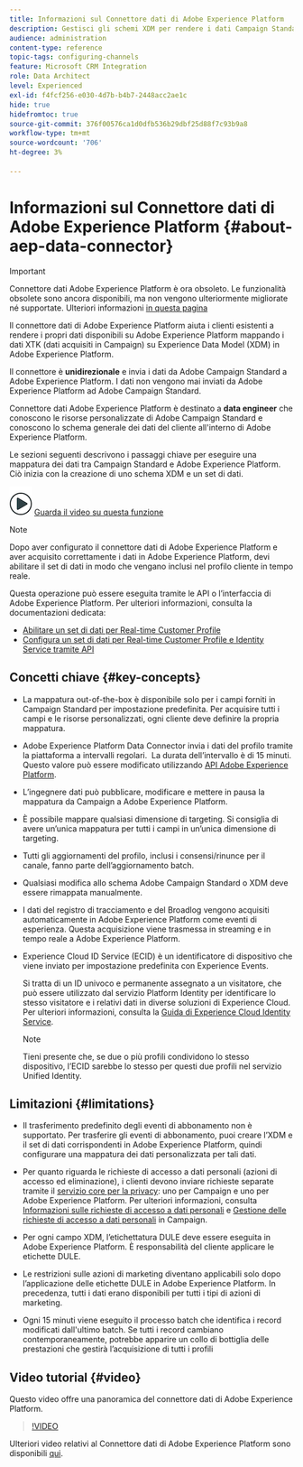 ```yaml
---
title: Informazioni sul Connettore dati di Adobe Experience Platform
description: Gestisci gli schemi XDM per rendere i dati Campaign Standard disponibili su Adobe Experience Platform.
audience: administration
content-type: reference
topic-tags: configuring-channels
feature: Microsoft CRM Integration
role: Data Architect
level: Experienced
exl-id: f4fcf256-e030-4d7b-b4b7-2448acc2ae1c
hide: true
hidefromtoc: true
source-git-commit: 376f00576ca1d0dfb536b29dbf25d88f7c93b9a8
workflow-type: tm+mt
source-wordcount: '706'
ht-degree: 3%

---
```


# Informazioni sul Connettore dati di Adobe Experience Platform {#about-aep-data-connector}

>[!IMPORTANT]
>
>Connettore dati Adobe Experience Platform è ora obsoleto. Le funzionalità obsolete sono ancora disponibili, ma non vengono ulteriormente migliorate né supportate. Ulteriori informazioni [in questa pagina](../../rn/using/deprecated-features.md)

Il connettore dati di Adobe Experience Platform aiuta i clienti esistenti a rendere i propri dati disponibili su Adobe Experience Platform mappando i dati XTK (dati acquisiti in Campaign) su Experience Data Model (XDM) in Adobe Experience Platform.

Il connettore è **unidirezionale** e invia i dati da Adobe Campaign Standard a Adobe Experience Platform. I dati non vengono mai inviati da Adobe Experience Platform ad Adobe Campaign Standard.

Connettore dati Adobe Experience Platform è destinato a **data engineer** che conoscono le risorse personalizzate di Adobe Campaign Standard e conoscono lo schema generale dei dati del cliente all&#39;interno di Adobe Experience Platform.

Le sezioni seguenti descrivono i passaggi chiave per eseguire una mappatura dei dati tra Campaign Standard e Adobe Experience Platform. Ciò inizia con la creazione di uno schema XDM e un set di dati.

![](assets/do-not-localize/how-to-video.png) [Guarda il video su questa funzione](#video)

>[!NOTE]
>Dopo aver configurato il connettore dati di Adobe Experience Platform e aver acquisito correttamente i dati in Adobe Experience Platform, devi abilitare il set di dati in modo che vengano inclusi nel profilo cliente in tempo reale.
>
>Questa operazione può essere eseguita tramite le API o l’interfaccia di Adobe Experience Platform. Per ulteriori informazioni, consulta la documentazioni dedicata:
>
>* [Abilitare un set di dati per Real-time Customer Profile](https://experienceleague.adobe.com/docs/experience-platform/rtcdp/datasets/dataset.html?lang=it)
>* [Configura un set di dati per Real-time Customer Profile e Identity Service tramite API](https://experienceleague.adobe.com/docs/experience-platform/catalog/api/getting-started.html?lang=it)

## Concetti chiave {#key-concepts}

* La mappatura out-of-the-box è disponibile solo per i campi forniti in Campaign Standard per impostazione predefinita. Per acquisire tutti i campi e le risorse personalizzati, ogni cliente deve definire la propria mappatura.

* Adobe Experience Platform Data Connector invia i dati del profilo tramite la piattaforma a intervalli regolari. &#x200B; La durata dell’intervallo è di 15 minuti. Questo valore può essere modificato utilizzando [API Adobe Experience Platform](https://experienceleague.adobe.com/docs/experience-platform/ingestion/home.html?lang=it).

* L’ingegnere dati può pubblicare, modificare e mettere in pausa la mappatura da Campaign a Adobe Experience Platform.

* È possibile mappare qualsiasi dimensione di targeting. Si consiglia di avere un’unica mappatura per tutti i campi in un’unica dimensione di targeting.

* Tutti gli aggiornamenti del profilo, inclusi i consensi/rinunce per il canale, fanno parte dell’aggiornamento batch.

* Qualsiasi modifica allo schema Adobe Campaign Standard o XDM deve essere rimappata manualmente. &#x200B;

* I dati del registro di tracciamento e del Broadlog vengono acquisiti automaticamente in Adobe Experience Platform come eventi di esperienza. Questa acquisizione viene trasmessa in streaming e in tempo reale a Adobe Experience Platform.

* Experience Cloud ID Service (ECID) è un identificatore di dispositivo che viene inviato per impostazione predefinita con Experience Events.

  Si tratta di un ID univoco e permanente assegnato a un visitatore, che può essere utilizzato dal servizio Platform Identity per identificare lo stesso visitatore e i relativi dati in diverse soluzioni di Experience Cloud. Per ulteriori informazioni, consulta la [Guida di Experience Cloud Identity Service](https://experienceleague.adobe.com/docs/id-service/using/home.html?lang=it).

  >[!NOTE]
  >
  >Tieni presente che, se due o più profili condividono lo stesso dispositivo, l’ECID sarebbe lo stesso per questi due profili nel servizio Unified Identity.

## Limitazioni {#limitations}

* Il trasferimento predefinito degli eventi di abbonamento non è supportato. Per trasferire gli eventi di abbonamento, puoi creare l’XDM e il set di dati corrispondenti in Adobe Experience Platform, quindi configurare una mappatura dei dati personalizzata per tali dati.

* Per quanto riguarda le richieste di accesso a dati personali (azioni di accesso ed eliminazione), i clienti devono inviare richieste separate tramite il [servizio core per la privacy](https://experienceleague.adobe.com/docs/experience-platform/privacy/home.html?lang=it#how-to-use-privacy-service-to-manage-privacy-job-requests): uno per Campaign e uno per Adobe Experience Platform. Per ulteriori informazioni, consulta [Informazioni sulle richieste di accesso a dati personali](https://experienceleague.adobe.com/docs/campaign-standard/using/getting-started/privacy/privacy-requests.html?lang=it#getting-started) e [Gestione delle richieste di accesso a dati personali](https://helpx.adobe.com/it/campaign/kb/acs-privacy.html#ManagingPrivacyRequests) in Campaign.

* Per ogni campo XDM, l’etichettatura DULE deve essere eseguita in Adobe Experience Platform. È responsabilità del cliente applicare le etichette DULE.

* Le restrizioni sulle azioni di marketing diventano applicabili solo dopo l’applicazione delle etichette DULE in Adobe Experience Platform. In precedenza, tutti i dati erano disponibili per tutti i tipi di azioni di marketing.

* Ogni 15 minuti viene eseguito il processo batch che identifica i record modificati dall&#39;ultimo batch. Se tutti i record cambiano contemporaneamente, potrebbe apparire un collo di bottiglia delle prestazioni che gestirà l’acquisizione di tutti i profili

## Video tutorial {#video}

Questo video offre una panoramica del connettore dati di Adobe Experience Platform.

>[!VIDEO](https://video.tv.adobe.com/v/27304?quality=12&captions=eng)

Ulteriori video relativi al Connettore dati di Adobe Experience Platform sono disponibili [qui](https://experienceleague.adobe.com/docs/campaign-learn/campaign-standard-tutorials/administrating/adobe-experience-platform-data-connector/understanding-the-adobe-experience-platform-data-connector.html?lang=it).
